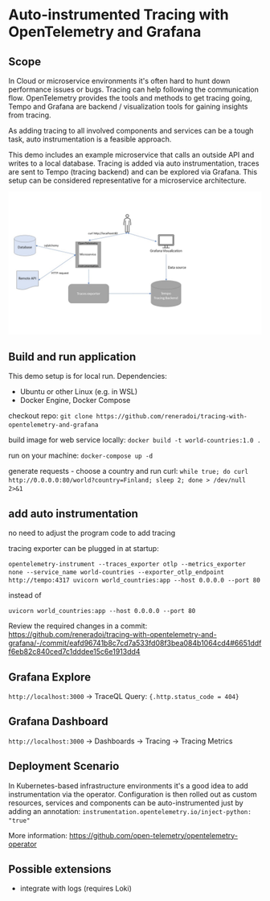 # Auto-instrumented Tracing with OpenTelemetry and Grafana
## Scope
In Cloud or microservice environments it's often hard to hunt down performance issues or bugs. Tracing can help following
the communication flow. OpenTelemetry provides the tools and methods to get tracing going, Tempo and Grafana are backend / 
visualization tools for gaining insights from tracing.

As adding tracing to all involved components and services can be a tough task, auto instrumentation is a feasible approach.

This demo includes an example microservice that calls an outside API and writes to a local database. Tracing is added
via auto instrumentation, traces are sent to Tempo (tracing backend) and can be explored via Grafana. This setup can be
considered representative for a microservice architecture.

![scope](./scope.jpg)

## Build and run application
This demo setup is for local run. Dependencies:
* Ubuntu or other Linux (e.g. in WSL)
* Docker Engine, Docker Compose

checkout repo:
`git clone https://github.com/reneradoi/tracing-with-opentelemetry-and-grafana`

build image for web service locally:
`docker build -t world-countries:1.0 .`

run on your machine:
`docker-compose up -d`

generate requests - choose a country and run curl:
`while true; do curl http://0.0.0.0:80/world?country=Finland; sleep 2; done > /dev/null 2>&1`

## add auto instrumentation
no need to adjust the program code to add tracing

tracing exporter can be plugged in at startup: 
```
opentelemetry-instrument --traces_exporter otlp --metrics_exporter none --service_name world-countries --exporter_otlp_endpoint http://tempo:4317 uvicorn world_countries:app --host 0.0.0.0 --port 80
```
instead of
```
uvicorn world_countries:app --host 0.0.0.0 --port 80
```

Review the required changes in a commit: https://github.com/reneradoi/tracing-with-opentelemetry-and-grafana/-/commit/eafd96741b8c7cd7a533fd08f3bea084b1064cd4#6651ddff6eb82c840ced7c1dddee15c6e1913dd4

## Grafana Explore
`http://localhost:3000` -> TraceQL Query: `{.http.status_code = 404}`

## Grafana Dashboard
`http://localhost:3000` -> Dashboards -> Tracing -> Tracing Metrics

## Deployment Scenario
In Kubernetes-based infrastructure environments it's a good idea to add instrumentation via the operator. Configuration
is then rolled out as custom resources, services and components can be auto-instrumented just by adding an annotation:
`instrumentation.opentelemetry.io/inject-python: "true"`

More information: https://github.com/open-telemetry/opentelemetry-operator

## Possible extensions
- integrate with logs (requires Loki)